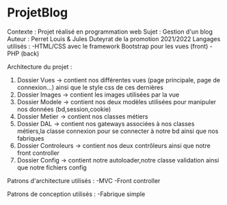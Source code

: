 # ProjetBlog

Contexte : Projet réalisé en programmation web
Sujet : Gestion d'un blog
Auteur : Perret Louis & Jules Duteyrat de la promotion 2021/2022
Langages utilisés : 
	-HTML/CSS avec le framework Bootstrap pour les vues (front)
	-PHP (back)

Architecture du projet :
1. Dossier Vues -> contient nos différentes vues (page principale, page de connexion...) ainsi que le style css de ces dernières
2. Dossier Images -> contient les images utilisées par la vue
3. Dossier Modele -> contient nos deux modèles utilisées pour manipuler nos données (bd,session,cookie)
4. Dossier Metier -> contient nos classes métiers
5. Dossier DAL -> contient nos gateways associées à nos classes métiers,la classe connexion pour se connecter à notre bd ainsi que nos fabriques
6. Dossier Controleurs -> contient nos deux contrôleurs ainsi que notre front controller
7. Dossier Config -> contient notre autoloader,notre classe validation ainsi que notre fichiers config

Patrons d'architecture utilisés : 
	-MVC
	-Front controller

Patrons de conception utilisés :
	-Fabrique simple
